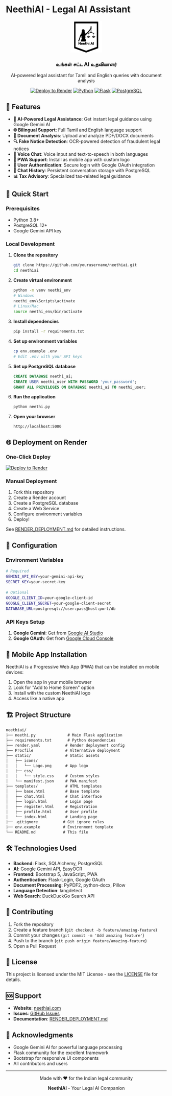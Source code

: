 # NeethiAI - Legal AI Assistant

<div align="center">
  <img src="static/icons/Logo.png" alt="NeethiAI Logo" width="100" height="100">
  <h3>உங்கள் சட்ட AI உதவியாளர்</h3>
  <p>AI-powered legal assistant for Tamil and English queries with document analysis</p>
  
  [![Deploy to Render](https://render.com/images/deploy-to-render-button.svg)](https://render.com/deploy)
  [![Python](https://img.shields.io/badge/Python-3.8+-blue.svg)](https://python.org)
  [![Flask](https://img.shields.io/badge/Flask-2.3+-green.svg)](https://flask.palletsprojects.com)
  [![PostgreSQL](https://img.shields.io/badge/PostgreSQL-15+-blue.svg)](https://postgresql.org)
</div>

## 🌟 Features

- **🤖 AI-Powered Legal Assistance**: Get instant legal guidance using Google Gemini AI
- **🌐 Bilingual Support**: Full Tamil and English language support
- **📄 Document Analysis**: Upload and analyze PDF/DOCX documents
- **🔍 Fake Notice Detection**: OCR-powered detection of fraudulent legal notices
- **🎤 Voice Chat**: Voice input and text-to-speech in both languages
- **📱 PWA Support**: Install as mobile app with custom logo
- **🔐 User Authentication**: Secure login with Google OAuth integration
- **💾 Chat History**: Persistent conversation storage with PostgreSQL
- **📊 Tax Advisory**: Specialized tax-related legal guidance

## 🚀 Quick Start

### Prerequisites
- Python 3.8+
- PostgreSQL 12+
- Google Gemini API key

### Local Development

1. **Clone the repository**
   ```bash
   git clone https://github.com/yourusername/neethiai.git
   cd neethiai
   ```

2. **Create virtual environment**
   ```bash
   python -m venv neethi_env
   # Windows
   neethi_env\Scripts\activate
   # Linux/Mac
   source neethi_env/bin/activate
   ```

3. **Install dependencies**
   ```bash
   pip install -r requirements.txt
   ```

4. **Set up environment variables**
   ```bash
   cp env.example .env
   # Edit .env with your API keys
   ```

5. **Set up PostgreSQL database**
   ```sql
   CREATE DATABASE neethi_ai;
   CREATE USER neethi_user WITH PASSWORD 'your_password';
   GRANT ALL PRIVILEGES ON DATABASE neethi_ai TO neethi_user;
   ```

6. **Run the application**
   ```bash
   python neethi.py
   ```

7. **Open your browser**
   ```
   http://localhost:5000
   ```

## 🌐 Deployment on Render

### One-Click Deploy
[![Deploy to Render](https://render.com/images/deploy-to-render-button.svg)](https://render.com/deploy)

### Manual Deployment
1. Fork this repository
2. Create a Render account
3. Create a PostgreSQL database
4. Create a Web Service
5. Configure environment variables
6. Deploy!

See [RENDER_DEPLOYMENT.md](RENDER_DEPLOYMENT.md) for detailed instructions.

## 🔧 Configuration

### Environment Variables
```bash
# Required
GEMINI_API_KEY=your-gemini-api-key
SECRET_KEY=your-secret-key

# Optional
GOOGLE_CLIENT_ID=your-google-client-id
GOOGLE_CLIENT_SECRET=your-google-client-secret
DATABASE_URL=postgresql://user:pass@host:port/db
```

### API Keys Setup
1. **Google Gemini**: Get from [Google AI Studio](https://makersuite.google.com/app/apikey)
2. **Google OAuth**: Get from [Google Cloud Console](https://console.cloud.google.com/)

## 📱 Mobile App Installation

NeethiAI is a Progressive Web App (PWA) that can be installed on mobile devices:

1. Open the app in your mobile browser
2. Look for "Add to Home Screen" option
3. Install with the custom NeethiAI logo
4. Access like a native app

## 🏗️ Project Structure

```
neethiai/
├── neethi.py              # Main Flask application
├── requirements.txt       # Python dependencies
├── render.yaml           # Render deployment config
├── Procfile              # Alternative deployment
├── static/               # Static assets
│   ├── icons/
│   │   └── Logo.png      # App logo
│   ├── css/
│   │   └── style.css     # Custom styles
│   └── manifest.json     # PWA manifest
├── templates/            # HTML templates
│   ├── base.html         # Base template
│   ├── chat.html         # Chat interface
│   ├── login.html        # Login page
│   ├── register.html     # Registration
│   ├── profile.html      # User profile
│   └── index.html        # Landing page
├── .gitignore           # Git ignore rules
├── env.example          # Environment template
└── README.md            # This file
```

## 🛠️ Technologies Used

- **Backend**: Flask, SQLAlchemy, PostgreSQL
- **AI**: Google Gemini API, EasyOCR
- **Frontend**: Bootstrap 5, JavaScript, PWA
- **Authentication**: Flask-Login, Google OAuth
- **Document Processing**: PyPDF2, python-docx, Pillow
- **Language Detection**: langdetect
- **Web Search**: DuckDuckGo Search API

## 🤝 Contributing

1. Fork the repository
2. Create a feature branch (`git checkout -b feature/amazing-feature`)
3. Commit your changes (`git commit -m 'Add amazing feature'`)
4. Push to the branch (`git push origin feature/amazing-feature`)
5. Open a Pull Request

## 📄 License

This project is licensed under the MIT License - see the [LICENSE](LICENSE) file for details.

## 🆘 Support

- **Website**: [neethiai.com](https://neethiai.com)
- **Issues**: [GitHub Issues](https://github.com/yourusername/neethiai/issues)
- **Documentation**: [RENDER_DEPLOYMENT.md](RENDER_DEPLOYMENT.md)

## 🙏 Acknowledgments

- Google Gemini AI for powerful language processing
- Flask community for the excellent framework
- Bootstrap for responsive UI components
- All contributors and users

---

<div align="center">
  <p>Made with ❤️ for the Indian legal community</p>
  <p><strong>NeethiAI</strong> - Your Legal AI Companion</p>
</div>
